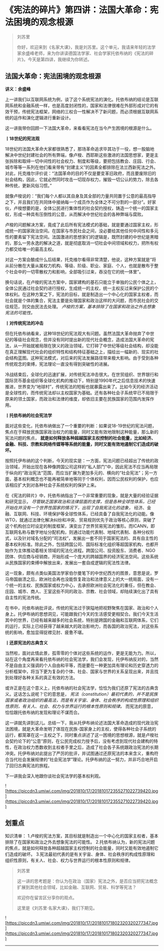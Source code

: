 # 《宪法的碎片》第四讲：法国大革命：宪法困境的观念根源

> 刘苏里
> 
> 你好，欢迎来到《名家大课》，我是刘苏里。这个单元，我请来年轻的法学家余盛峰老师，来为你讲读德国法学家、社会学家托依布纳的《宪法的碎片》。今天是第四讲，我继续为你转述。

## 法国大革命：宪法困境的观念根源

 **讲义：余盛峰**

上一讲我们以互联网系统为例，谈了这个系统宪法的演化。托依布纳的结论是互联网系统和金融系统一样，也是高度封闭性的，国家和法律很难在外部形成对它的有效干预，传统宪法框架，网络的三权合一性解决不了新问题，而必须根据互联网系统的运作和演化逻辑进行重新设计。

这一讲我带你回顾一下法国大革命，来看看宪法在当今产生困境的根源是什么。

 **丨18世纪的宪法观**

18世纪的法国大革命大家都很熟悉了，那场革命追求毕其功于一役，想一股脑地解决中世纪封建社会的所有弊端，像卢梭、西耶斯这些激进的法国思想家，更是主张拆除和取缔一切中间性的社会权力、制度和等级，要把包括教会、庄园、行会、城市等等一系列在他们看来带有“封建主义”的因素全都排除在法兰西新宪法之外。对此，托克维尔评价说：“法国革命的目的不仅是要变革旧政府，而且要废除旧的社会结构，因此，它就必然同时攻击一切现存权力，摧毁一切公认的势力，除去各种传统，更新风俗习惯。”

就像卢梭说的：“我们每个人都以其自身及其全部的力量共同置于公意的最高指导之下，并且我们在共同体中接纳每一个成员作为全体之不可分割的一部分”。好家伙，卢梭想要的是，全体公民进行集体性的社会契约授权，铸造一个统一的国家主权，形成一种具有压倒性的公意，从而解决中世纪社会的各种弊端与腐败。

卢梭的问题解决方案，竟成了此后所有宪法模式的基础，就是要通过国家主权，形成统一的国家政治空间。在国家与市民社会之间，没必要给其他任何中间性和多元性的要素留下宪法空间。法国激进的思想家们的逻辑是，既然封建的中世纪是黑暗的，那么一劳永逸的解决之道，就是彻底取消一切社会中间领域和权力，把所有权力都交给唯一的最高主权。

对这一方案会酿成什么后结果，托克维尔看得非常清楚，他说，这种方案就是“将从前分散在大量从属权力机构、等级、阶级、职业、家庭、个人，也就是散布于整个社会中的一切零散权力和影响，全部吸引过来，吞没在它的统一体里”。

换句话说，在卢梭的宪法方案中，国家建构的基石只能立于单独的公民个体之上，全体公民通过社会契约进行授权，生成统一的主权，统一主权反过来保护公民的个体权利。在这种方案之下，宪法的目标，就是制造出一个中心化的国家主权者，而社会就是个体的集合，宪法主要是处理国家和政治这样的大问题，而市民社会的交往规范，则交由民法去处理。 *卢梭的方案，基本排除了在国家和政治之外去想象宪法的可能性。*

 **丨对传统宪法的冲击**

但在托依布纳看来，这种18世纪的宪法观大有问题。虽然法国大革命抛弃了中世纪的等级社会观念，但并没有同时提出新的现代社会概念，造成法国大革命的宪法，从一开始就被局限在狭义的政治领域，它打碎了中世纪等级社会结构，却没能在真正理解现代社会的组织特性和结构特征基础之上，描绘出一幅新的、现实的社会结构蓝图。这种宪法模式，对后来的宪法发展路径带来极大影响。由于受到各种传统观念的束缚，宪法理论一直没有得到突破性的进展。

冷战结束后，全球化的迅速扩展，对传统宪法冲击很大。在世贸组织、世界银行和国际货币基金组织等全球化机构的推动下，特别是1990年代之后信息技术的快速推进，世界变为“地球村”，传统宪法的短板也就暴露出来了。比如今天的经济活动是全球性的，而传统宪法却以主权国家为基础。还有各种社会子系统早已不局限于原来的领土国家，而政治和法律的维度，却依旧主要在民族国家的范围内发挥作用。

 **丨托依布纳的社会宪法学**

面对这些变化，托依布纳做出了一个重要的判断：如果说18-19世纪的宪法问题，焦点在于释放民族国家政治权力的能量，同时又能有效地限制这种能量，那么新的宪法问题的焦点， **就是如何释放各种超越国家主权控制的社会能量，比如经济、金融、科技、宗教和网络传媒等等系统的能量，同时又能有效地遏制它们造成的破坏。**

按照托伊布纳的这个判断，今天的现实是：一方面，宪法问题已经超出了传统的政治领域，开始出现在各种像跨国公司这样的“私人部门”中，因此宪法不应当再局限于纵向的“政治宪法”范围，而应当扩展为更加多元的、横向的“社会宪法”；另一方面，基本权利概念也不能再被简单地等同于个体权利，因而公民权利的保护，也应该相应扩大到对各种社会子系统权利的保护上来。

在《宪法的碎片》中，托依布纳指出了一个非常重要的现象，就是大量的经验证据和研究显示， *尽管缺乏国家政治和法律层面的支撑，但是各种全球性体系，已经开始在并没有一个世界性国家的情况下，出现了自我宪法化的迹象，* 经济、金融、互联网、科技、环境保护等全球性体系，已经具备了自我宪法化的动能。像WTO，就通过法律化解决纠纷和冲突、贸易规则优先于政治等核心原则，突破了这个机构创立时设定的制度框架，演变出了世界贸易宪法的雏形。而ICANN，即互联网名称与数字地址分配机构，则通过功能代表制、地域代表制、各种分权形式，以及针对域名分配的“司法权”，发展出一套不同于国家宪法的、具有自主性的基本权利标准。除此之外，包括跨国公司、国际标准化组织等超国家机构，也都开始作为主体推动着相关领域的宪法化进程。跨国公司、投资股东、消费者、NGO团体、供应商与经销商，开始形成一个庞大的跨越国界的经济宪法空间。这些系统从民族国家的束缚中解放出来，发展出一套自成逻辑的宪法性法律。

这一现象，颇有点类似美国法学家伯尔曼笔下的中世纪西方的图景，意思是说，罗马帝国崩溃之后，欧洲社会再也没能恢复政治和法律意义上的大一统局面，没有一个统一的主权、民族国家或权力中心，去承担欧洲社会宪法化的重任，但在教会、庄园、城市、商人、王室这些不同的政治、宗教、社会领域，却陆续演化出了具有自主性的宪法传统。

在书中，托依布纳批评说，传统的宪法过于狭隘地把视野聚焦在国家、政治和个人身上。托伊布纳的思想洞见，可能跟我们今天的生活感受更相契合。我们今天生活其中的世界，已经有越来越多的社会系统，特别是跨国的金融和互联网体系，它们的运行，实际上已经获得了越来越大的政治影响力，而各国的政治宪法，对这些系统的影响，愈加显得捉襟见肘、疲惫不堪。

 **丨还原宪法的古典含义**

当然啦，面对此情此景，孤零零的个体对这些系统的运作，更是无能为力。所以，站在这个角度再来看托依布纳的社会宪法学，我们会发现，托伊布纳反对的，当然不是自由主义强调的个人自由和平等，而是要在一种更加具有理论和历史穿透力的分析框架中，将当下更为复杂的个体、社会、国家与世界的关系呈现出来，并且找到处理好各种关系的真正有效的方法。

或许正是在这个意义上，托依布纳的社会宪法学，恰恰为我们还原了宪法的古典含义。这话怎么说呢？它的意思是， *宪法（constitution）最初代表的，并不是民族国家或者政治组织的最高法，而是有关宇宙、身体、社会秩序的构成性原理和组织性原则，有关人、社会、权力与世界运行的根本性原则和规律。* 而宪法的原意，恰恰跟托依布纳的发现和理论不谋而合。

这一讲就先讲到这儿。总结一下，我从托伊布纳论述法国大革命造成的现代政治宪法困境，就是大革命发明了体现在民族-国家身上的主权，使得各种社会子系统的运行，都笼罩在这一主权之下，同时重点讲述了这一困境的思想根源，就是卢梭社会契约论下的“公意”原则，在公民完成权力授予后，没有考虑到现代社会建构的特性，在政治权力悉数收到主权者手里之后，造成了社会各子系统跟政治宪法的长期冲突。托伊布纳对此提出了严厉的批评，并试图通过还原宪法的本来含义，重构符合当代社会发展规律的“社会宪法学”理论。托伊布纳的这一努力，并非巧合地开启了回归古典宪法的旅程。

下一讲我会深入地跟你谈社会宪法学的基本权利观。

![https://piccdn3.umiwi.com/img/201810/17/201810172355271022739420.jpg](https://piccdn3.umiwi.com/img/201810/17/201810172355271022739420.jpg)

## 划重点

知识清单：
1.卢梭的宪法方案，其目标就是制造出一个中心化的国家主权者，基本排除了在国家和政治之外去想象宪法的可能性。
2.托依布纳认为，新的宪法问题的焦点，就是如何释放各种超越国家主权控制的社会能量，同时又能有效地遏制它们造成的破坏。
3.宪法最初代表的是有关宇宙、身体、社会秩序的构成性原理和组织性原则，有关人、社会、权力与世界运行的根本性原则和规律。

> 刘苏里
> 
> 这一讲的思考题是：你认为在政治（国家）宪法之外，是否应当把宪法概念扩展到其他社会领域，比如金融、互联网、贸易、科学等宪法？
> 
> 欢迎你在留言区分享你的观点。
> 
> 这里是《刘苏里·名家大课》，我们下期见。

![https://piccdn3.umiwi.com/img/201810/17/201810171802320320277347.jpg](https://piccdn3.umiwi.com/img/201810/17/201810171802320320277347.jpg)

---
